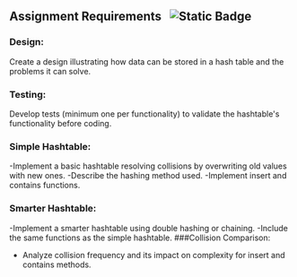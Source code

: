 ## Assignment Requirements &nbsp; ![Static Badge](https://img.shields.io/badge/Version-1.0-white)
### Design:
Create a design illustrating how data can be stored in a hash table and the problems it can solve.

### Testing:
Develop tests (minimum one per functionality) to validate the hashtable's functionality before coding.

### Simple Hashtable:
-Implement a basic hashtable resolving collisions by overwriting old values with new ones.
-Describe the hashing method used.
-Implement insert and contains functions.
### Smarter Hashtable:
-Implement a smarter hashtable using double hashing or chaining.
-Include the same functions as the simple hashtable.
###Collision Comparison:
- Analyze collision frequency and its impact on complexity for insert and contains methods.
